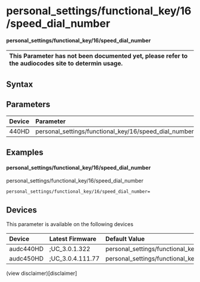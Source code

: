﻿---
description: personal_settings/functional_key/16/speed_dial_number
search: false
---

# personal_settings/functional_key/16/speed_dial_number

#### personal_settings/functional_key/16/speed_dial_number


| This Parameter has not been documented yet, please refer to the audiocodes site to determin usage.  | 
| :--- |

## Syntax

## Parameters
|Device|Parameter|value|Description|
|:---|:---|:---|:---|
| 440HD | personal_settings/functional_key/16/speed_dial_number |  |  |

## Examples
#### personal_settings/functional_key/16/speed_dial_number

personal_settings/functional_key/16/speed_dial_number

```
personal_settings/functional_key/16/speed_dial_number=
```

## Devices
This parameter is available on the following devices

| Device | Latest Firmware | Default Value |
|:---|:---|:---|
| audc440HD | ;UC_3.0.1.322 | personal_settings/functional_key/16/speed_dial_number= 
| audc450HD | ;UC_3.0.4.111.77 | personal_settings/functional_key/16/speed_dial_number= 

(view disclaimer)[disclaimer]
